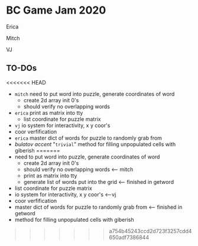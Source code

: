 # BC Game Jam 2020
Erica

Mitch 

VJ

## TO-DOs
<<<<<<< HEAD
 * `mitch` need to put word into puzzle, generate coordinates of word
   * create 2d array init 0's
   * should verify no overlapping words
 * `erica` print as matrix into tty
   * list coordinate for puzzle matrix
 * `vj` io system for interactivity, x y coor's
 * coor verfification 
 * `erica` master dict of words for puzzle to randomly grab from
 * *bulatov accent* "`trivial`" method for filling unpopulated cells with giberish
=======
 * need to put word into puzzle, generate coordinates of word 
   * create 2d array init 0's
   * should verify no overlapping words <-- mitch
   * print as matrix into tty
   * generate list of words put into the grid <-- finished in getword
 * list coordinate for puzzle matrix
 * io system for interactivity, x y coor's <--vj
 * coor verfification 
 * master dict of words for puzzle to randomly grab from <-- finished in getword
 * method for filling unpopulated cells with giberish
>>>>>>> a754b45243ccd2d723f3257cdd4650adf7386844
